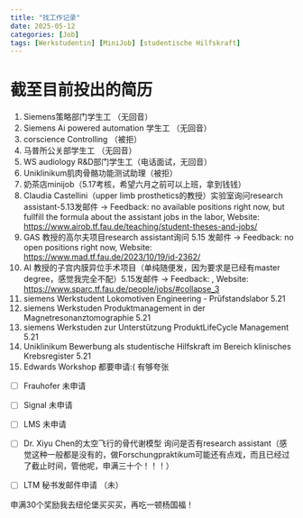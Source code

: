 ```yaml
---
title: "找工作记录"
date: 2025-05-12
categories: [Job]
tags: [Werkstudentin] [MiniJob] [studentische Hilfskraft]
---
```


# 截至目前投出的简历

1. Siemens策略部门学生工 （无回音）
2. Siemens Ai powered automation 学生工 （无回音）
3. corscience Controlling （被拒）
4. 马普所公关部学生工 （无回音）
5. WS audiology R&D部门学生工（电话面试，无回音）
6. Uniklinikum肌肉骨骼功能测试助理（被拒）
7. 奶茶店minijob（5.17考核，希望六月之前可以上班，拿到钱钱）
8. Claudia Castellini（upper limb prosthetics的教授）实验室询问research assistant-5.13发邮件 -> Feedback: no available positions right now, but fullfill the formula about the assistant jobs in the labor, Website: https://www.airob.tf.fau.de/teaching/student-theses-and-jobs/
9. GAS 教授的高尔夫项目research assistant询问 5.15 发邮件 -> Feedback: no open positions right now, Website: https://www.mad.tf.fau.de/2023/10/19/id-2362/
10. AI 教授的子宫内膜异位手术项目（单纯随便发，因为要求是已经有master degree，感觉我完全不配）5.15发邮件 -> Feedback: , Website: https://www.sparc.tf.fau.de/people/jobs/#collapse_3
11. siemens Werkstudent Lokomotiven Engineering - Prüfstandslabor 5.21
12. siemens Werkstuden Produktmanagement in der Magnetresonanztomographie 5.21
13. siemens Werkstuden zur Unterstützung ProduktLifeCycle Management 5.21
14. Uniklinikum Bewerbung als studentische Hilfskraft im Bereich klinisches Krebsregister 5.21
15. Edwards Workshop 都要申请:( 有够夸张
    
- [ ] Frauhofer 未申请
- [ ] Signal 未申请
- [ ] LMS 未申请
- [ ] Dr. Xiyu Chen的太空飞行的骨代谢模型 询问是否有research assistant（感觉这种一般都是没有的，做Forschungpraktikum可能还有点戏，而且已经过了截止时间，管他呢，申满三十个！！！）
- [ ] LTM 秘书发邮件申请 （未）


申满30个奖励我去纽伦堡买买买，再吃一顿杨国福！
